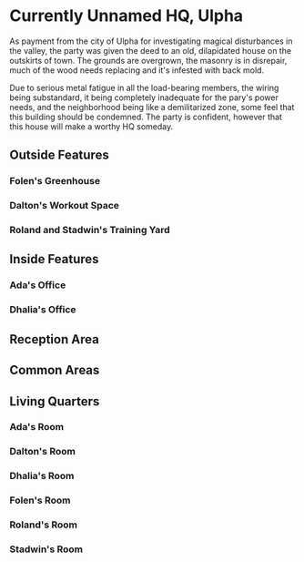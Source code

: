 <!-- TITLE: Currently Unnamed Hq -->
<!-- SUBTITLE: A quick summary of Currently Unnamed Hq -->

# Currently Unnamed HQ, Ulpha
As payment from the city of Ulpha for investigating magical disturbances in the valley, the party was given the deed to an old, dilapidated house on the outskirts of town. The grounds are overgrown, the masonry is in disrepair, much of the wood needs replacing and it's infested with back mold. 

Due to serious metal fatigue in all the load-bearing members, the wiring being substandard, it being completely inadequate for the pary's power needs, and the neighborhood being like a demilitarized zone, some feel that this building should be condemned. The party is confident, however that this house will make a worthy HQ someday.

## **Outside Features**
### Folen's Greenhouse

### Dalton's Workout Space

### Roland and Stadwin's Training Yard


## **Inside Features**
### Ada's Office

### Dhalia's Office

## Reception Area

## Common Areas

## Living Quarters

### Ada's Room
### Dalton's Room
### Dhalia's Room
### Folen's Room
### Roland's Room
### Stadwin's Room
